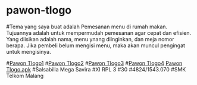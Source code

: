 # pawon-tlogo

#Tema yang saya buat adalah Pemesanan menu di rumah makan. Tujuannya adalah untuk mempermudah pemesanan agar cepat dan efisien. Yang diisikan adalah nama, menu ynang diinginkan, dan meja nomor berapa. Jika pembeli belum mengisi menu, maka akan muncul pengingat untuk mengisinya.  


#[Pawon Tlogo1](https://drive.google.com/open?id=0B1SC-tgB9enJbUh6LTZqMTBvblk)
#[Pawon Tlogo2](https://drive.google.com/open?id=0B1SC-tgB9enJSndoa2NxWGVhWVE)
#[Pawon Tlogo3](https://drive.google.com/open?id=0B1SC-tgB9enJU1RfNEFZanRhVWc)
#[Pawon Tlogo4](https://drive.google.com/open?id=0B1SC-tgB9enJVThUYVVYRW80YVk)
[Pawon Tlogo.apk](https://drive.google.com/a/smktelkom-mlg.sch.id/file/d/0B1SC-tgB9enJLVg5MHFyNFptbHc/view?usp=sharing)
#Salsabilla Mega Savira
#XI RPL 3
#30
#4824/1543.070
#SMK Telkom Malang
